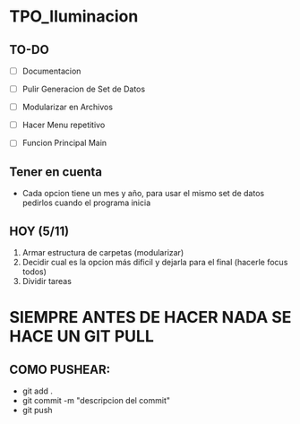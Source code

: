# TPO_Iluminacion

## TO-DO
- [ ] Documentacion

- [ ] Pulir Generacion de Set de Datos

- [ ] Modularizar en Archivos

- [ ] Hacer Menu repetitivo 

- [ ] Funcion Principal Main

## Tener en cuenta
- Cada opcion tiene un mes y año, para usar el mismo set de datos pedirlos cuando el programa inicia

## HOY (5/11) 
1. Armar estructura de carpetas (modularizar)
2. Decidir cual es la opcion más dificil y dejarla para el final (hacerle focus todos)
3. Dividir tareas


# SIEMPRE ANTES DE HACER NADA SE HACE UN GIT PULL

## COMO PUSHEAR:
- git add .
- git commit -m "descripcion del commit"
- git push